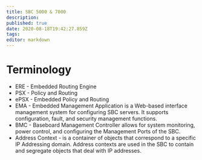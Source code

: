 ```yaml
---
title: SBC 5000 & 7000
description: 
published: true
date: 2020-08-18T19:42:27.859Z
tags: 
editor: markdown
---
```


# Terminology
- ERE - Embedded Routing Engine
- PSX - Policy and Routing
- ePSX - Embedded Policy and Routing
- EMA -  Embedded Management Application is a Web-based interface management system for configuring SBC servers. It supports configuration, fault, and security management functions.
- BMC - Baseboard Management Controller allows for system monitoring, power control, and configuring the Management Ports of the SBC. 
- Address Context - is a container of objects that correspond to a specific IP Addressing domain. Address contexts are used in the SBC to contain and segregate objects that deal with IP addresses.